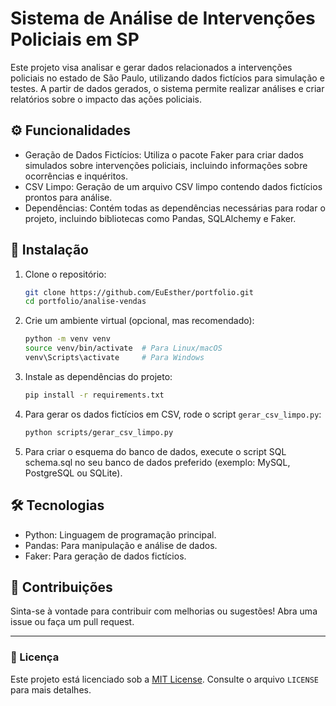 # Sistema de Análise de Intervenções Policiais em SP

Este projeto visa analisar e gerar dados relacionados a intervenções policiais no estado de São Paulo, utilizando dados fictícios para simulação e testes. A partir de dados gerados, o sistema permite realizar análises e criar relatórios sobre o impacto das ações policiais.

## ⚙️ Funcionalidades

- Geração de Dados Fictícios: Utiliza o pacote Faker para criar dados simulados sobre intervenções policiais, incluindo informações sobre ocorrências e inquéritos.
- CSV Limpo: Geração de um arquivo CSV limpo contendo dados fictícios prontos para análise.
- Dependências: Contém todas as dependências necessárias para rodar o projeto, incluindo bibliotecas como Pandas, SQLAlchemy e Faker.

## 🚀 Instalação

1. Clone o repositório:
    ```bash
    git clone https://github.com/EuEsther/portfolio.git
    cd portfolio/analise-vendas

2. Crie um ambiente virtual (opcional, mas recomendado):
    ```bash
    python -m venv venv
    source venv/bin/activate  # Para Linux/macOS
    venv\Scripts\activate     # Para Windows

3. Instale as dependências do projeto:
    ```bash
    pip install -r requirements.txt

4. Para gerar os dados fictícios em CSV, rode o script `gerar_csv_limpo.py`:
    ```bash
    python scripts/gerar_csv_limpo.py

5. Para criar o esquema do banco de dados, execute o script SQL schema.sql no seu banco de dados preferido (exemplo: MySQL, PostgreSQL ou SQLite).

## 🛠️ Tecnologias 

- Python: Linguagem de programação principal.
- Pandas: Para manipulação e análise de dados.
- Faker: Para geração de dados fictícios.

## 🤝 Contribuições

Sinta-se à vontade para contribuir com melhorias ou sugestões! Abra uma issue ou faça um pull request.
___

### 📜 Licença

Este projeto está licenciado sob a [MIT License](LICENSE). Consulte o arquivo `LICENSE` para mais detalhes.

